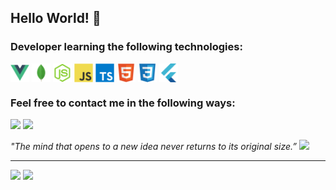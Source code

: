 ## Hello World! 👋
### Developer learning the following technologies:

<p>
  <img align="center" alt="VUE" height="30" src="https://github.com/devicons/devicon/blob/master/icons/vuejs/vuejs-original.svg">
  <img align="center" alt="MONGO" height="30" src="https://github.com/devicons/devicon/blob/master/icons/mongodb/mongodb-original.svg">
  <img align="center" alt="NODE" height="30" src="https://github.com/devicons/devicon/blob/master/icons/nodejs/nodejs-original.svg">
  <img align="center" alt="JS" height="30" src="https://github.com/devicons/devicon/blob/master/icons/javascript/javascript-original.svg">
  <img align="center" alt="TS" height="30" src="https://github.com/devicons/devicon/blob/master/icons/typescript/typescript-original.svg">
  <img align="center" alt="HTML" height="30" src="https://github.com/devicons/devicon/blob/master/icons/html5/html5-original.svg">
  <img align="center" alt="CSS" height="30" src="https://github.com/devicons/devicon/blob/master/icons/css3/css3-original.svg">
  <img align="center" alt="Flutter" height="30" src="https://github.com/devicons/devicon/blob/master/icons/flutter/flutter-original.svg">
</p>

### Feel free to contact me in the following ways:
<a href="https://www.linkedin.com/in/matheusgobetti/"><img src="https://img.shields.io/badge/LinkedIn-0077B5?style=for-the-badge&logo=linkedin&logoColor=white" /></a>
<a href="mailto:matheusgobetti12@gmail.com"><img src="https://img.shields.io/badge/Gmail-D14836?style=for-the-badge&logo=gmail&logoColor=white" /></a>
<p>
  <em>"The mind that opens to a new idea never returns to its original size.”</em>
  <img height="20" src="https://github.githubassets.com/images/icons/emoji/unicode/1f4ad.png?v8"/>
</p>

-----------------
<p>
<img height="160" src="https://github-readme-stats-anuraghazra1.vercel.app/api/top-langs/?username=MatheusGobetti&layout=compact&theme=radical&langs_count=8" />
<img height="160" src="https://github-readme-stats.vercel.app/api?username=matheusgobetti&theme=radical&show_icons=true"/>

</p>




<!-- Repository cards:
<p>
  <img height="150" src="https://github-readme-stats.vercel.app/api/pin/?username=matheusgobetti&repo=MatheusGobetti"/>
</p>
-->

<!--
**MatheusGobetti/MatheusGobetti** is a ✨ _special_ ✨ repository because its `README.md` (this file) appears on your GitHub profile.

Here are some ideas to get you started:

- 🔭 I’m currently working on ...
- 🌱 I’m currently learning ...
- 👯 I’m looking to collaborate on ...
- 🤔 I’m looking for help with ...
- 💬 Ask me about ...
- 📫 How to reach me: ...
- 😄 Pronouns: ...
- ⚡ Fun fact: ...
-->

